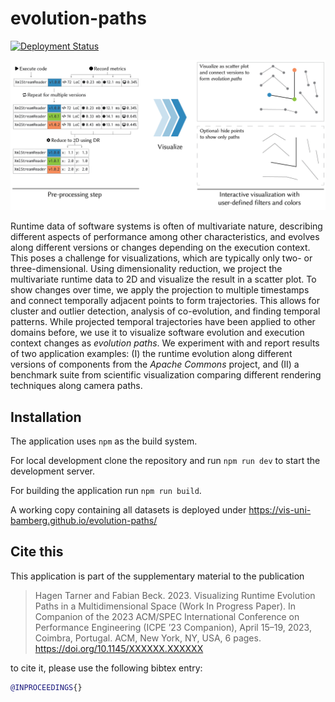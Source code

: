 # evolution-paths

[![Deployment Status](https://github.com/vis-uni-bamberg/evolution-paths/actions/workflows/vite.yml/badge.svg)](https://github.com/vis-uni-bamberg/evolution-paths/actions/workflows/vite.yml)

![teaser](teaser.png)

Runtime data of software systems is often of multivariate nature, describing different aspects of performance among other characteristics, and evolves along different versions or changes depending on the execution context.
This poses a challenge for visualizations, which are typically only two- or three-dimensional.
Using dimensionality reduction, we project the multivariate runtime data to 2D and visualize the result in a scatter plot.
To show changes over time, we apply the projection to multiple timestamps and connect temporally adjacent points to form trajectories.
This allows for cluster and outlier detection, analysis of co-evolution, and finding temporal patterns.
While projected temporal trajectories have been applied to other domains before, we use it to visualize software evolution and execution context changes as _evolution paths_.
We experiment with and report results of two application examples: (I) the runtime evolution along different versions of components from the _Apache Commons_ project, and (II) a benchmark suite from scientific visualization comparing different rendering techniques along camera paths.

## Installation

The application uses `npm` as the build system.

For local development clone the repository and run `npm run dev` to start the development server.

For building the application run `npm run build`.

A working copy containing all datasets is deployed under https://vis-uni-bamberg.github.io/evolution-paths/

## Cite this

This application is part of the supplementary material to the publication

> Hagen Tarner and Fabian Beck. 2023. Visualizing Runtime Evolution Paths in a Multidimensional Space (Work In Progress Paper). In Companion of the 2023 ACM/SPEC International Conference on Performance Engineering (ICPE ’23 Companion), April 15–19, 2023, Coimbra, Portugal. ACM, New York, NY, USA, 6 pages. https://doi.org/10.1145/XXXXXX.XXXXXX

to cite it, please use the following bibtex entry:

```bibtex
@INPROCEEDINGS{}
```
